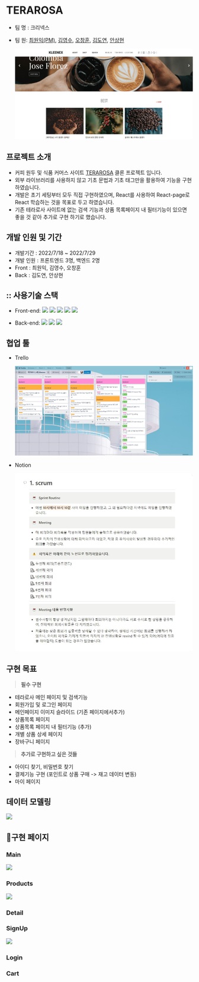 # TERAROSA

- 팀 명 : 크리넥스
- 팀 원: [최원익(PM)](https://github.com/Yelihi), [김영수](https://github.com/youngsoon12), [오창훈](https://github.com/och-changhoon), [김도연](https://github.com/kdylsky), [안상현](https://github.com/AhnSang0915)

   <img src = "public\images\README\ReadMeLogo.JPG">
  <br>

## 프로젝트 소개

- 커피 원두 및 식품 커머스 사이트 [TERAROSA](https://terarosa.com/shopinfo/about.html) 클론 프로젝트 입니다.
- 외부 라이브러리를 사용하지 않고 기초 문법과 기초 태그만을 활용하여 기능을 구현하였습니다.
- 개발은 초기 세팅부터 모두 직접 구현하였으며, React를 사용하여 React-page로 React 학습하는 것을 목표로 두고 하였습니다.
- 기존 테라로사 사이트에 없는 검색 기능과 상품 목록페이지 내 필터기능이 있으면 좋을 것 같아 추가로 구현 하기로 했습니다.
  <br>

## 개발 인원 및 기간

- 개발기간 : 2022/7/18 ~ 2022/7/29
- 개발 인원 : 프론트엔드 3명, 백엔드 2명
- Front : 최원익, 김영수, 오창훈
- Back : 김도연, 안상현

## :: 사용기술 스택

- Front-end: <img src="https://img.shields.io/badge/html5-E34F26?style=flat-square&logo=react&logoColor=white"/> <img src="https://img.shields.io/badge/Sass-CC6699?style=flat-square&logo=Sass&logoColor=white"/> <img src="https://img.shields.io/badge/javascript-F7DF1E?style=flat-square&logo=react&logoColor=white"/> <img src="https://img.shields.io/badge/react-61DAFB?style=flat-square&logo=react&logoColor=white"/> <img src="https://img.shields.io/badge/ReactRouter-CA4245?style=flat-square&logo=ReactRouter&logoColor=white"/>

- Back-end: <img src="https://img.shields.io/badge/Python-3776AB?style=flat-square&logo=Python&logoColor=white"/> <img src="https://img.shields.io/badge/Django-092E20?style=flat-square&logo=Django&logoColor=white"/> <img src="https://img.shields.io/badge/MySQL-4479A1?style=flat-square&logo=MySQL&logoColor=white"/>

## 협업 툴

- Trello

  <img src = "public\images\README\Trello.JPG">

- Notion

  <img src = "public\images\README\Notion.JPG">

## 구현 목표

> **필수 구현**

- 테라로사 메인 페이지 및 검색기능
- 회원가입 및 로그인 페이지
- 메인페이지 이미지 슬라이드 (기존 페이지에서추가)
- 상품목록 페이지
- 상품목록 페이지 내 필터기능 (추가)
- 개별 상품 상세 페이지
- 장바구니 페이지

> **추가로 구현하고 싶은 것들**

- 아이디 찾기, 비밀번호 찾기
- 결제기능 구현 (포인트로 상품 구매 -> 재고 데이터 변동)
- 마이 페이지

## 데이터 모델링

<img src="https://little-polish-7ff.notion.site/image/https%3A%2F%2Fs3-us-west-2.amazonaws.com%2Fsecure.notion-static.com%2Ff93266b2-aae6-4f18-bf0e-122f973bcc1e%2FUntitled.png?table=block&id=38ccb56b-e01b-4772-8420-dfc7b6ddbc3d&spaceId=3603a399-ae9e-47d0-9870-7786d6f3f89b&width=2000&userId=&cache=v2">

## 🌟구현 페이지

### **Main**

<img src ="https://little-polish-7ff.notion.site/image/https%3A%2F%2Fs3-us-west-2.amazonaws.com%2Fsecure.notion-static.com%2Fe4e6f6bf-8257-47d4-aa53-ba9871e471ec%2F%25E1%2584%2590%25E1%2585%25A6%25E1%2584%2585%25E1%2585%25A1%25E1%2584%2585%25E1%2585%25A9%25E1%2584%2589%25E1%2585%25A1_main.gif?table=block&id=71607b53-f0c8-4bf7-821a-6a0bde05b4e1&spaceId=3603a399-ae9e-47d0-9870-7786d6f3f89b&userId=&cache=v2">

### **Products**

<img src ="https://little-polish-7ff.notion.site/image/https%3A%2F%2Fs3-us-west-2.amazonaws.com%2Fsecure.notion-static.com%2F627d6782-ebbb-439b-807f-b5445bb97859%2FAnimation.gif?table=block&id=8352eb00-a3fc-4f1c-965f-2baff0479240&spaceId=3603a399-ae9e-47d0-9870-7786d6f3f89b&userId=&cache=v2
">

### **Detail**

### **SignUp**

<img src ="[https://github.com/wecode-bootcamp-korea/35-1st-kleenex-frontend/issues/22#issue-1323435875](https://user-images.githubusercontent.com/105600985/182024232-baeb7db4-7827-48dc-8252-93b7b18729a4.gif)
">

### **Login**


### **Cart**

